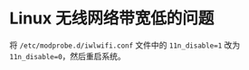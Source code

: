 # Linux 无线网络带宽低的问题

将 `/etc/modprobe.d/iwlwifi.conf` 文件中的 `11n_disable=1` 改为 `11n_disable=0`，然后重启系统。
